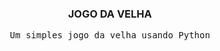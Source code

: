 <div align="center">
<h3 align="center">JOGO DA VELHA</h3>
  <p align="center">
    <samp>Um simples jogo da velha usando Python</samp>
    <br />       
  </p>
</div>

